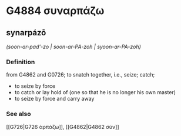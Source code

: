 # G4884 συναρπάζω

## synarpázō

_(soon-ar-pad'-zo | soon-ar-PA-zoh | syoon-ar-PA-zoh)_

### Definition

from G4862 and G0726; to snatch together, i.e., seize; catch; 

- to seize by force
- to catch or lay hold of (one so that he is no longer his own master)
- to seize by force and carry away

### See also

[[G726|G726 ἁρπάζω]], [[G4862|G4862 σύν]]
